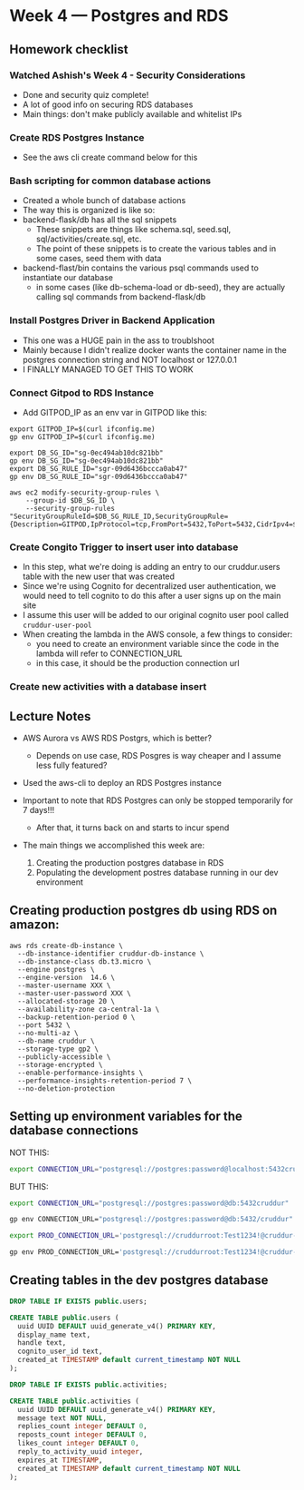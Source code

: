 # Week 4 — Postgres and RDS


## Homework checklist

### Watched Ashish's Week 4 - Security Considerations	
- Done and security quiz complete!
- A lot of good info on securing RDS databases
- Main things: don't make publicly available and whitelist IPs

### Create RDS Postgres Instance	
- See the aws cli create command below for this

### Bash scripting for common database actions	
- Created a whole bunch of database actions
- The way this is organized is like so:
- backend-flask/db has all the sql snippets
  - These snippets are things like schema.sql, seed.sql, sql/activities/create.sql, etc.
  - The point of these snippets is to create the various tables and in some cases, seed them with data
- backend-flast/bin contains the various psql commands used to instantiate our database
  - in some cases (like db-schema-load or db-seed), they are actually calling sql commands from backend-flask/db

### Install Postgres Driver in Backend Application	
- This one was a HUGE pain in the ass to troublshoot
- Mainly because I didn't realize docker wants the container name in the postgres connection string and NOT localhost or 127.0.0.1
- I FINALLY MANAGED TO GET THIS TO WORK

### Connect Gitpod to RDS Instance	
- Add GITPOD_IP as an env var in GITPOD like this:
```shell
export GITPOD_IP=$(curl ifconfig.me)
gp env GITPOD_IP=$(curl ifconfig.me)
```

```shell
export DB_SG_ID="sg-0ec494ab10dc821bb"
gp env DB_SG_ID="sg-0ec494ab10dc821bb"
export DB_SG_RULE_ID="sgr-09d6436bccca0ab47"
gp env DB_SG_RULE_ID="sgr-09d6436bccca0ab47"
```

```
aws ec2 modify-security-group-rules \
    --group-id $DB_SG_ID \
    --security-group-rules "SecurityGroupRuleId=$DB_SG_RULE_ID,SecurityGroupRule={Description=GITPOD,IpProtocol=tcp,FromPort=5432,ToPort=5432,CidrIpv4=$GITPOD_IP/32}"
```

### Create Congito Trigger to insert user into database	
- In this step, what we're doing is adding an entry to our cruddur.users table with the new user that was created
- Since we're using Cognito for decentralized user authentication, we would need to tell cognito to do this after a user signs up on the main site
- I assume this user will be added to our original cognito user pool called `cruddur-user-pool`
- When creating the lambda in the AWS console, a few things to consider:
  - you need to create an environment variable since the code in the lambda will refer to CONNECTION_URL
  - in this case, it should be the production connection url

### Create new activities with a database insert	

## Lecture Notes
- AWS Aurora vs AWS RDS Postgrs, which is better?
    - Depends on use case, RDS Posgres is way cheaper and I assume less fully featured?

- Used the aws-cli to deploy an RDS Postgres instance
- Important to note that RDS Postgres can only be stopped temporarily for 7 days!!!
    - After that, it turns back on and starts to incur spend
- The main things we accomplished this week are:
    1. Creating the production postgres database in RDS
    2. Populating the development postres database running in our dev environment

## Creating production postgres db using RDS on amazon:
```shell
aws rds create-db-instance \
  --db-instance-identifier cruddur-db-instance \
  --db-instance-class db.t3.micro \
  --engine postgres \
  --engine-version  14.6 \
  --master-username XXX \
  --master-user-password XXX \
  --allocated-storage 20 \
  --availability-zone ca-central-1a \
  --backup-retention-period 0 \
  --port 5432 \
  --no-multi-az \
  --db-name cruddur \
  --storage-type gp2 \
  --publicly-accessible \
  --storage-encrypted \
  --enable-performance-insights \
  --performance-insights-retention-period 7 \
  --no-deletion-protection
```

## Setting up environment variables for the database connections

NOT THIS:
```bash
export CONNECTION_URL="postgresql://postgres:password@localhost:5432cruddur"
```
BUT THIS:
```bash
export CONNECTION_URL="postgresql://postgres:password@db:5432cruddur"

gp env CONNECTION_URL="postgresql://postgres:password@db:5432/cruddur"

export PROD_CONNECTION_URL='postgresql://cruddurroot:Test1234!@cruddur-db-instance.cwfc17rhrksf.ca-central-1.rds.amazonaws.com:5432/cruddur'

gp env PROD_CONNECTION_URL='postgresql://cruddurroot:Test1234!@cruddur-db-instance.cwfc17rhrksf.ca-central-1.rds.amazonaws.com:5432/cruddur'
```

## Creating tables in the dev postgres database
```sql
DROP TABLE IF EXISTS public.users;

CREATE TABLE public.users (
  uuid UUID DEFAULT uuid_generate_v4() PRIMARY KEY,
  display_name text,
  handle text,
  cognito_user_id text,
  created_at TIMESTAMP default current_timestamp NOT NULL
);

DROP TABLE IF EXISTS public.activities;

CREATE TABLE public.activities (
  uuid UUID DEFAULT uuid_generate_v4() PRIMARY KEY,
  message text NOT NULL,
  replies_count integer DEFAULT 0,
  reposts_count integer DEFAULT 0,
  likes_count integer DEFAULT 0,
  reply_to_activity_uuid integer,
  expires_at TIMESTAMP,
  created_at TIMESTAMP default current_timestamp NOT NULL
);
```